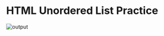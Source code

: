 # HTML Unordered List Practice

![output](https://user-images.githubusercontent.com/105339279/174418637-7a901f77-4846-41d5-a8e9-09d6586af7d2.png)
